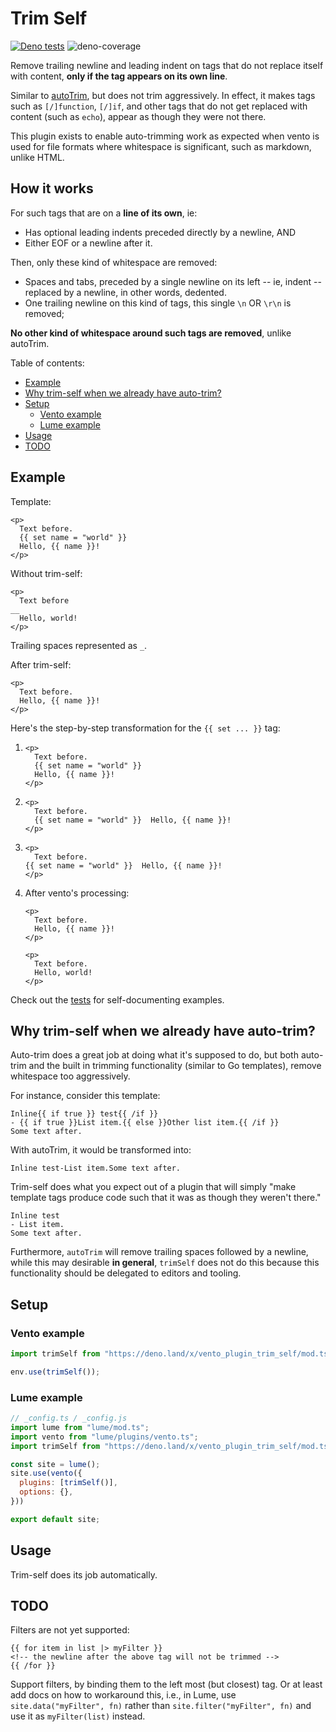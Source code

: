 # Trim Self

[![Deno tests](https://github.com/hedyhli/vento-plugin-trim-self/actions/workflows/deno.yml/badge.svg)](https://github.com/hedyhli/vento-plugin-trim-self/actions/workflows/deno.yml)
![deno-coverage](https://img.shields.io/badge/Coverage-100%25-2ebb4e)

Remove trailing newline and leading indent on tags that do not replace
itself with content, **only if the tag appears on its own line**.

Similar to [autoTrim](https://vento.js.org/plugins/auto-trim/), but does not
trim aggressively. In effect, it makes tags such as `[/]function`, `[/]if`, and
other tags that do not get replaced with content (such as `echo`), appear as
though they were not there.

This plugin exists to enable auto-trimming work as expected when vento is used
for file formats where whitespace is significant, such as markdown, unlike HTML.

## How it works

For such tags that are on a **line of its own**, ie:
- Has optional leading indents preceded directly by a newline, AND
- Either EOF or a newline after it.

Then, only these kind of whitespace are removed:
- Spaces and tabs, preceded by a single newline on its left -- ie, indent --
  replaced by a newline, in other words, dedented.
- One trailing newline on this kind of tags, this single `\n` OR `\r\n` is
  removed;

**No other kind of whitespace around such tags are removed**, unlike autoTrim.

Table of contents:

<!-- mtoc-start -->

* [Example](#example)
* [Why trim-self when we already have auto-trim?](#why-trim-self-when-we-already-have-auto-trim)
* [Setup](#setup)
  * [Vento example](#vento-example)
  * [Lume example](#lume-example)
* [Usage](#usage)
* [TODO](#todo)

<!-- mtoc-end -->

## Example

Template:
```
<p>
  Text before.
  {{ set name = "world" }}
  Hello, {{ name }}!
</p>
```

Without trim-self:
```
<p>
  Text before
__
  Hello, world!
</p>
```

Trailing spaces represented as `_`.

After trim-self:
```
<p>
  Text before.
  Hello, {{ name }}!
</p>
```

Here's the step-by-step transformation for the `{{ set ... }}` tag:

<ol>
<li>

```
<p>
  Text before.
  {{ set name = "world" }}
  Hello, {{ name }}!
</p>
```

</li>
<li>

```
<p>
  Text before.
  {{ set name = "world" }}  Hello, {{ name }}!
</p>
```

</li>
<li>

```
<p>
  Text before.
{{ set name = "world" }}  Hello, {{ name }}!
</p>
```

</li>
<li>

After vento's processing:
```
<p>
  Text before.
  Hello, {{ name }}!
</p>
```

```
<p>
  Text before.
  Hello, world!
</p>
```

</li>
</ol>

Check out the [tests](./trimSelf.test.ts) for self-documenting examples.


## Why trim-self when we already have auto-trim?

Auto-trim does a great job at doing what it's supposed to do, but both auto-trim
and the built in trimming functionality (similar to Go templates), remove
whitespace too aggressively.

For instance, consider this template:

```
Inline{{ if true }} test{{ /if }}
- {{ if true }}List item.{{ else }}Other list item.{{ /if }}
Some text after.
```

With autoTrim, it would be transformed into:

```
Inline test-List item.Some text after.
```

Trim-self does what you expect out of a plugin that will simply "make template
tags produce code such that it was as though they weren't there."

```
Inline test
- List item.
Some text after.
```

Furthermore, `autoTrim` will remove trailing spaces followed by a newline, while
this may desirable **in general**, `trimSelf` does not do this because this
functionality should be delegated to editors and tooling.

## Setup

### Vento example

```ts
import trimSelf from "https://deno.land/x/vento_plugin_trim_self/mod.ts"

env.use(trimSelf());
```

### Lume example

```js
// _config.ts / _config.js
import lume from "lume/mod.ts";
import vento from "lume/plugins/vento.ts";
import trimSelf from "https://deno.land/x/vento_plugin_trim_self/mod.ts";

const site = lume();
site.use(vento({
  plugins: [trimSelf()],
  options: {},
}))

export default site;
```

## Usage

Trim-self does its job automatically.

## TODO

Filters are not yet supported:
```vento
{{ for item in list |> myFilter }}
<!-- the newline after the above tag will not be trimmed -->
{{ /for }}
```

Support filters, by binding them to the left most (but closest) tag. Or at least
add docs on how to workaround this, i.e., in Lume, use `site.data("myFilter", fn)`
rather than `site.filter("myFilter", fn)` and use it as `myFilter(list)` instead.
